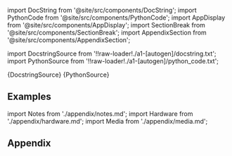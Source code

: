 
[//]: # (Custom component imports)

import DocString from '@site/src/components/DocString';
import PythonCode from '@site/src/components/PythonCode';
import AppDisplay from '@site/src/components/AppDisplay';
import SectionBreak from '@site/src/components/SectionBreak';
import AppendixSection from '@site/src/components/AppendixSection';

[//]: # (Docstring)

import DocstringSource from '!!raw-loader!./a1-[autogen]/docstring.txt';
import PythonSource from '!!raw-loader!./a1-[autogen]/python_code.txt';

<DocString>{DocstringSource}</DocString>
<PythonCode GLink='VISUALIZERS/DATA_STRUCTURE/TEXT_VIEW/TEXT_VIEW.py'>{PythonSource}</PythonCode>

<SectionBreak />

    

[//]: # (Examples)

## Examples

<AppDisplay 
  GLink='VISUALIZERS/DATA_STRUCTURE/TEXT_VIEW'
  nodeLabel='TEXT_VIEW'>
</AppDisplay>

<SectionBreak />

    

[//]: # (Appendix)

import Notes from './appendix/notes.md';
import Hardware from './appendix/hardware.md';
import Media from './appendix/media.md';

## Appendix

<AppendixSection index={0} folderPath='nodes/VISUALIZERS/DATA_STRUCTURE/TEXT_VIEW/appendix/'><Notes /></AppendixSection>
<AppendixSection index={1} folderPath='nodes/VISUALIZERS/DATA_STRUCTURE/TEXT_VIEW/appendix/'><Hardware /></AppendixSection>
<AppendixSection index={2} folderPath='nodes/VISUALIZERS/DATA_STRUCTURE/TEXT_VIEW/appendix/'><Media /></AppendixSection>


